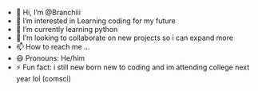 - 👋 Hi, I’m @Branchiii
- 👀 I’m interested in Learning coding for my future
- 🌱 I’m currently learning python 
- 💞️ I’m looking to collaborate on new projects so i can expand more
- 📫 How to reach me ...
- 😄 Pronouns: He/him
- ⚡ Fun fact: i still new born new to coding and im attending college next year lol (comsci)

<!---
Branchiii/Branchiii is a ✨ special ✨ repository because its `README.md` (this file) appears on your GitHub profile.
You can click the Preview link to take a look at your changes.
--->
